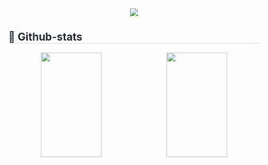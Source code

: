<div align= "center">
    <img src="https://capsule-render.vercel.app/api?type=waving&color=0:edccff,100:f76eda&height=180&text=Hello%20World✋I'm%20HongNR&animation=twinkling&fontColor=ffffff&fontSize=40" />
</div>

<div style="text-align: left;"> 
  <h2 style="border-bottom: 1px solid #d8dee4; color: #282d33;"> 🏅 Github-stats </h2> 
    <div align= "center"> 
      <img src="https://github-readme-stats.vercel.app/api?username=HongNR&include_all_commits=true&bg_color=180,00000000,ffffff&title_color=ffbdea&text_color=ffbdea" width="49.2%" height= "210px"/> 
      <img src="https://github-readme-stats.vercel.app/api/top-langs/?username=HongNR&layout=compact&bg_color=180,00000000,ffffff&title_color=ffbdea&text_color=ffbdea" width="49.2%" height= "210px"/> 
    </div> 
</div>

<!--
**HongNR/HongNR** is a ✨ _special_ ✨ repository because its `README.md` (this file) appears on your GitHub profile.

Here are some ideas to get you started:

- 🔭 I’m currently working on ...
- 🌱 I’m currently learning ...
- 👯 I’m looking to collaborate on ...
- 🤔 I’m looking for help with ...
- 💬 Ask me about ...
- 📫 How to reach me: ...
- 😄 Pronouns: ...
- ⚡ Fun fact: ...
-->
